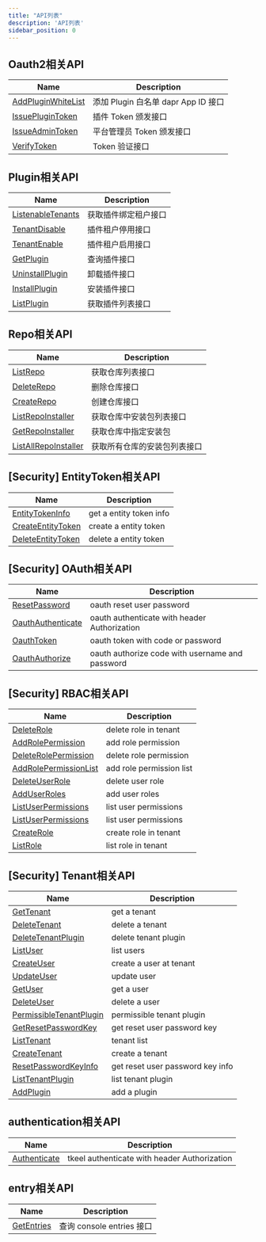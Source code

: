 ```yaml
---
title: "API列表"
description: 'API列表'
sidebar_position: 0
---
```





## Oauth2相关API

| Name |  Description | 
| ---- |  ----------- | 
| [AddPluginWhiteList](./method_AddPluginWhiteList)|  添加 Plugin 白名单 dapr App ID 接口 |
| [IssuePluginToken](./method_IssuePluginToken)|  插件 Token 颁发接口 |
| [IssueAdminToken](./method_IssueAdminToken)|  平台管理员 Token 颁发接口 |
| [VerifyToken](./method_VerifyToken)|  Token 验证接口 |


## Plugin相关API

| Name |  Description | 
| ---- |  ----------- | 
| [ListenableTenants](./method_ListenableTenants)|  获取插件绑定租户接口 |
| [TenantDisable](./method_TenantDisable)|  插件租户停用接口 |
| [TenantEnable](./method_TenantEnable)|  插件租户启用接口 |
| [GetPlugin](./method_GetPlugin)|  查询插件接口 |
| [UninstallPlugin](./method_UninstallPlugin)|  卸载插件接口 |
| [InstallPlugin](./method_InstallPlugin)|  安装插件接口 |
| [ListPlugin](./method_ListPlugin)|  获取插件列表接口 |


## Repo相关API

| Name |  Description | 
| ---- |  ----------- | 
| [ListRepo](./method_ListRepo)|  获取仓库列表接口 |
| [DeleteRepo](./method_DeleteRepo)|  删除仓库接口 |
| [CreateRepo](./method_CreateRepo)|  创建仓库接口 |
| [ListRepoInstaller](./method_ListRepoInstaller)|  获取仓库中安装包列表接口 |
| [GetRepoInstaller](./method_GetRepoInstaller)|  获取仓库中指定安装包 |
| [ListAllRepoInstaller](./method_ListAllRepoInstaller)|  获取所有仓库的安装包列表接口 |


## [Security] EntityToken相关API

| Name |  Description | 
| ---- |  ----------- | 
| [EntityTokenInfo](./method_EntityTokenInfo)|  get a entity token info |
| [CreateEntityToken](./method_CreateEntityToken)|  create a entity token |
| [DeleteEntityToken](./method_DeleteEntityToken)|  delete a entity token |


## [Security] OAuth相关API

| Name |  Description | 
| ---- |  ----------- | 
| [ResetPassword](./method_ResetPassword)|  oauth reset user password |
| [OauthAuthenticate](./method_OauthAuthenticate)|  oauth authenticate with header Authorization |
| [OauthToken](./method_OauthToken)|  oauth token with code or password |
| [OauthAuthorize](./method_OauthAuthorize)|  oauth authorize code with username and password |


## [Security] RBAC相关API

| Name |  Description | 
| ---- |  ----------- | 
| [DeleteRole](./method_DeleteRole)|  delete role in tenant  |
| [AddRolePermission](./method_AddRolePermission)|  add role permission  |
| [DeleteRolePermission](./method_DeleteRolePermission)|  delete role permission  |
| [AddRolePermissionList](./method_AddRolePermissionList)|  add role permission list |
| [DeleteUserRole](./method_DeleteUserRole)|  delete user role  |
| [AddUserRoles](./method_AddUserRoles)|  add user roles  |
| [ListUserPermissions](./method_ListUserPermissions)|  list user permissions  |
| [ListUserPermissions](./method_ListUserPermissions)|  list user permissions  |
| [CreateRole](./method_CreateRole)|  create role in tenant  |
| [ListRole](./method_ListRole)|  list role in tenant  |


## [Security] Tenant相关API

| Name |  Description | 
| ---- |  ----------- | 
| [GetTenant](./method_GetTenant)|  get a tenant |
| [DeleteTenant](./method_DeleteTenant)|  delete a tenant |
| [DeleteTenantPlugin](./method_DeleteTenantPlugin)|  delete tenant plugin |
| [ListUser](./method_ListUser)|  list users |
| [CreateUser](./method_CreateUser)|  create a  user at tenant |
| [UpdateUser](./method_UpdateUser)|  update user |
| [GetUser](./method_GetUser)|  get a  user |
| [DeleteUser](./method_DeleteUser)|  delete a user |
| [PermissibleTenantPlugin](./method_PermissibleTenantPlugin)|  permissible tenant plugin |
| [GetResetPasswordKey](./method_GetResetPasswordKey)|  get reset user password key  |
| [ListTenant](./method_ListTenant)|  tenant list |
| [CreateTenant](./method_CreateTenant)|  create a tenant |
| [ResetPasswordKeyInfo](./method_ResetPasswordKeyInfo)|  get reset user password key info |
| [ListTenantPlugin](./method_ListTenantPlugin)|  list tenant plugin |
| [AddPlugin](./method_AddPlugin)|  add a plugin |


## authentication相关API

| Name |  Description | 
| ---- |  ----------- | 
| [Authenticate](./method_Authenticate)|  tkeel authenticate with header Authorization |


## entry相关API

| Name |  Description | 
| ---- |  ----------- | 
| [GetEntries](./method_GetEntries)|  查询 console entries 接口 |
